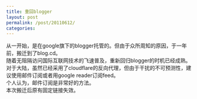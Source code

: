```yaml
---
title: 重回blogger
layout: post
permalink: /post/20110612/
categories: 
---
```


从一开始，是在google旗下的blogger托管的。但由于众所周知的原因，于一年前，搬迁到了blog.cd。  
随着无阻隔访问国际互联网技术的飞速普及，重新回归blogger的时机已经成熟。  
对于大陆，虽然已经采用了cloudflare的反向代理，但由于干扰的不可预测性，建议使用邮件订阅或者用google reader订阅feed。  
个人认为，邮件订阅是非常好的方法。  
本次搬迁后原有固定链接失效。
